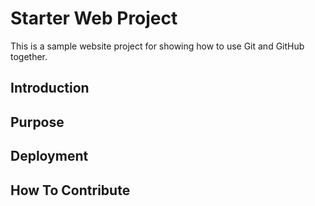 # Starter Web Project

This is a sample website project for showing how to use Git and GitHub together.

## Introduction

## Purpose

## Deployment

## How To Contribute